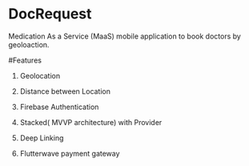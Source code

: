 # DocRequest
Medication As a Service (MaaS) mobile application to book doctors by geoloaction.

#Features

1. Geolocation 

2. Distance between Location

3. Firebase Authentication
   

4. Stacked( MVVP architecture) with Provider

5. Deep Linking

6. Flutterwave payment gateway


